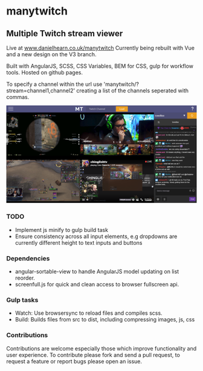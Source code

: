 # manytwitch
## Multiple Twitch stream viewer

Live at www.danielhearn.co.uk/manytwitch
Currently being rebuilt with Vue and a new design on the V3 branch.

Built with AngularJS, SCSS, CSS Variables, BEM for CSS, gulp for workflow tools.
Hosted on github pages.

To specify a channel within the url use 'manytwitch/?stream=channel1,channel2' creating a list of the channels seperated with commas.

![GitHub Logo](readme-assets/manytwitch1.png)

### TODO
- Implement js minify to gulp build task
- Ensure consistency across all input elements, e.g dropdowns are currently different height to text inputs and buttons

### Dependencies
- angular-sortable-view to handle AngularJS model updating on list reorder.
- screenfull.js for quick and clean access to browser fullscreen api.

### Gulp tasks
- Watch: Use browsersync to reload files and compiles scss.
- Build: Builds files from src to dist, including compressing images, js, css

### Contributions

Contributions are welcome especially those which improve functionality and user experience.
To contribute please fork and send a pull request, to request a feature or report bugs please open an issue.
